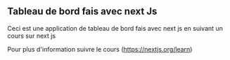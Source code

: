 ## Tableau de bord fais avec next Js 

Ceci est une application de tableau de bord fais avec next js en suivant un cours sur next js

Pour plus d'information suivre le cours (https://nextjs.org/learn) 
